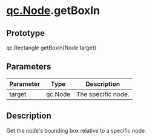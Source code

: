 # [qc.Node](CNode.md).getBoxIn

## Prototype
qc.Rectangle getBoxIn(Node target)

## Parameters
| Parameter | Type |  Description |
| --------- | --------- | --------- |
| target | qc.Node | The specific node. |

## Description
Get the node's bounding box relative to a specific node.

